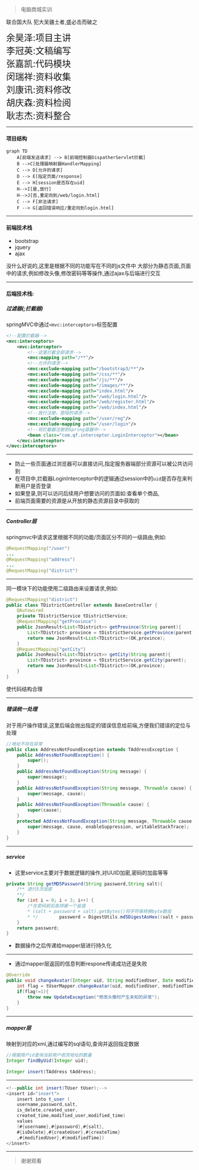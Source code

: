 
> 电脑商城实训

联合国大队
犯大吴疆土者,盛必击而破之

<font size="5px">余昊泽:项目主讲</font>  
<font size="5px">李冠英:文稿编写</font>  
<font size="5px">张嘉凯:代码模块  </font>  
<font size="5px">闵瑞祥:资料收集  </font>  
<font size="5px">刘康讯:资料修改  </font>  
<font size="5px">胡庆森:资料检阅  </font>  
<font size="5px">耿志杰:资料整合</font>  

---
#### 项目结构  

```mermaid
graph TD
    A[前端发送请求] --> B[前端控制器DispatherServlet拦截]
    B -->C[处理器映射器HandlerMapping]
    C --> D[允许的请求]
    D --> E[指定页面/response]
    E --> H[session是否存在uid]
    H-->I[是,放行]
    H-->J[否,重定向到/web/login.html]
    C --> F[非法请求]
    F --> G[返回错误响应/重定向到login.html]
```
---
#### 前端技术栈

- bootstrap
- jquery
- ajax

没什么好说的,这里是根据不同的功能写在不同的js文件中
大部分为静态页面,页面中的请求,例如修改头像,修改密码等等操作,通过ajax与后端进行交互


---
#### 后端技术栈:

##### 过滤器(;拦截器)

springMVC中通过`<mvc:interceptors>`标签配置

```xml
<!--配置拦截器-->  
<mvc:interceptors>  
    <mvc:interceptor>  
        <!--这里拦截全部请求-->  
        <mvc:mapping path="/**"/>  
        <!--允许的请求-->
        <mvc:exclude-mapping path="/bootstrap3/**"/>  
        <mvc:exclude-mapping path="/css/**"/>  
        <mvc:exclude-mapping path="/js/**"/>  
        <mvc:exclude-mapping path="/images/**"/>  
        <mvc:exclude-mapping path="index.html"/>  
        <mvc:exclude-mapping path="/web/login.html"/>  
        <mvc:exclude-mapping path="/web/register.html"/>  
        <mvc:exclude-mapping path="/web/index.html"/>  
        <!--放行注册，登陆的请求-->  
        <mvc:exclude-mapping path="/user/reg"/>  
        <mvc:exclude-mapping path="/user/login"/>  
        <!--将拦截器注册到Spring容器中-->  
        <bean class="com.qf.interceptor.LoginInterceptor"></bean>  
    </mvc:interceptor>  
</mvc:interceptors>
```

---

- 防止一些页面通过浏览器可以直接访问,指定服务器端部分资源可以被公共访问到
- 在项目中,拦截器LoginInterceptor中的逻辑通过session中的`uid`是否存在来判断用户是否登录
- 如果登录,则可以访问后续用户想要访问的页面如:查看单个商品,
- 前端页面需要的资源是从开放的静态资源目录中获取的

---

##### Controller层

springmvc中请求这里根据不同的功能/页面区分不同的一级路由,例如:

```java
@RequestMapping("/user")
...
@RequestMapping("address")
...
@RequestMapping("district")
```

---
同一模块下的功能使用二级路由来设置请求,例如:
```java
@RequestMapping("district")  
public class TDistrictController extends BaseController {  
    @Autowired  
    private TDistrictService tDistrictService;  
    @RequestMapping("getProvince")  
    public JsonResult<List<TDistrict>> getProvince(String parent){  
        List<TDistrict> province = tDistrictService.getProvince(parent);  
        return new JsonResult<List<TDistrict>>(OK,province);  
    }  
    @RequestMapping("getCity")  
    public JsonResult<List<TDistrict>> getCity(String parent){  
        List<TDistrict> province = tDistrictService.getCity(parent);  
        return new JsonResult<List<TDistrict>>(OK,province);  
    }  
}
```

使代码结构合理

---

##### 错误统一处理

对于用户操作错误,这里后端会抛出指定的错误信息给前端,方便我们错误的定位与处理
```java
//地址不存在异常  
public class AddressNotFoundException extends TAddressException {  
    public AddressNotFoundException() {  
        super();  
    }  
    public AddressNotFoundException(String message) {  
        super(message);  
    }  
    public AddressNotFoundException(String message, Throwable cause) {  
        super(message, cause);  
    }  
    public AddressNotFoundException(Throwable cause) {  
        super(cause);  
    }  
    protected AddressNotFoundException(String message, Throwable cause, boolean enableSuppression, boolean writableStackTrace) {  
        super(message, cause, enableSuppression, writableStackTrace);  
    }  
}
```

---

##### service

- 这里service主要对于数据逻辑的操作,对UUID加密,密码的加盐等等
```java
private String getMD5Password(String password,String salt){  
    /** 进行3次加密  
    **/  
    for (int i = 0; i < 3; i++) {  
        /*在密码前后各拼接一个盐值  
        * (salt + password + salt).getBytes()将字符串转换byte数组  
        * */        password = DigestUtils.md5DigestAsHex((salt + password + salt).getBytes()).toUpperCase();  
    }  
    return password;  
}
```
- 数据操作之后传递给mapper层进行持久化

---

- 通过mapper层返回的信息判断respone传递成功还是失败
```java
@Override  
public void changeAvatar(Integer uid, String modifiedUser, Date modifiedTime, String avatarPath) {  
    int flag = tUserMapper.changeAvatar(uid, modifiedUser, modifiedTime, avatarPath);  
    if(flag!=1){  
        throw new UpdateException("修改头像时产生未知的异常");  
    }  
}
```

---

##### mapper层
映射到对应的xml,通过编写的sql语句,查询并返回指定数据

```java
//根据用户id查询当前用户收货地址的数量  
Integer findByUid(Integer uid);  
  
Integer insert(TAddress tAddress);
```
---
```java
<!--public int insert(TUser tUser);-->  
<insert id="insert">  
    insert into t_user (  
    username,password,salt,  
    is_delete,created_user,  
    created_time,modified_user,modified_time)  
    values  
    (#{username},#{password},#{salt},  
    #{isDelete},#{createUser},#{createTime}  
    ,#{modifiedUser},#{modifiedTime})  
</insert>
```

---

> 谢谢观看













